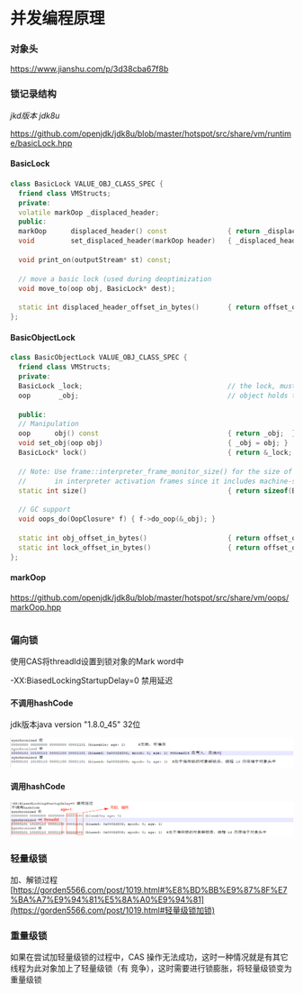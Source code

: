 # 并发编程原理

### 对象头

https://www.jianshu.com/p/3d38cba67f8b

### 锁记录结构

*jkd版本 jdk8u*

https://github.com/openjdk/jdk8u/blob/master/hotspot/src/share/vm/runtime/basicLock.hpp

#### BasicLock

```c++
class BasicLock VALUE_OBJ_CLASS_SPEC {
  friend class VMStructs;
  private:
  volatile markOop _displaced_header;
  public:
  markOop      displaced_header() const               { return _displaced_header; }
  void         set_displaced_header(markOop header)   { _displaced_header = header; }

  void print_on(outputStream* st) const;

  // move a basic lock (used during deoptimization
  void move_to(oop obj, BasicLock* dest);

  static int displaced_header_offset_in_bytes()       { return offset_of(BasicLock, _displaced_header); }
};
```

#### BasicObjectLock

```c++
class BasicObjectLock VALUE_OBJ_CLASS_SPEC {
  friend class VMStructs;
  private:
  BasicLock _lock;                                    // the lock, must be double word aligned 锁对象
  oop       _obj;                                     // object holds the lock; 持有锁的对象

  public:
  // Manipulation
  oop      obj() const                                { return _obj;  }
  void set_obj(oop obj)                               { _obj = obj; }
  BasicLock* lock()                                   { return &_lock; }

  // Note: Use frame::interpreter_frame_monitor_size() for the size of BasicObjectLocks
  //       in interpreter activation frames since it includes machine-specific padding.
  static int size()                                   { return sizeof(BasicObjectLock)/wordSize; }

  // GC support
  void oops_do(OopClosure* f) { f->do_oop(&_obj); }

  static int obj_offset_in_bytes()                    { return offset_of(BasicObjectLock, _obj);  }
  static int lock_offset_in_bytes()                   { return offset_of(BasicObjectLock, _lock); }
};
```

#### markOop

https://github.com/openjdk/jdk8u/blob/master/hotspot/src/share/vm/oops/markOop.hpp

```c++

```

### 偏向锁

使用CAS将threadId设置到锁对象的Mark word中

-XX:BiasedLockingStartupDelay=0 禁用延迟

#### 不调用hashCode
jdk版本java version "1.8.0_45" 32位

![image-20230104183841088](https://raw.githubusercontent.com/haluowei/post/main/image-20230104183841088.png)

#### 调用hashCode

![image-20230104184052243](https://raw.githubusercontent.com/haluowei/post/main/image-20230104183222204.png)

### 轻量级锁

加、解锁过程 [https://gorden5566.com/post/1019.html#%E8%BD%BB%E9%87%8F%E7%BA%A7%E9%94%81%E5%8A%A0%E9%94%81](https://gorden5566.com/post/1019.html#轻量级锁加锁)



### 重量级锁

如果在尝试加轻量级锁的过程中，CAS 操作无法成功，这时一种情况就是有其它线程为此对象加上了轻量级锁（有
竞争），这时需要进行锁膨胀，将轻量级锁变为重量级锁  

